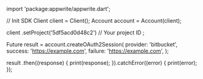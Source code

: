 import 'package:appwrite/appwrite.dart';

// Init SDK
Client client = Client();
Account account = Account(client);

client
    .setProject('5df5acd0d48c2') // Your project ID
;

Future result = account.createOAuth2Session(
    provider: 'bitbucket',
    success: 'https://example.com',
    failure: 'https://example.com',
);

result
  .then((response) {
    print(response);
  }).catchError((error) {
    print(error);
  });
